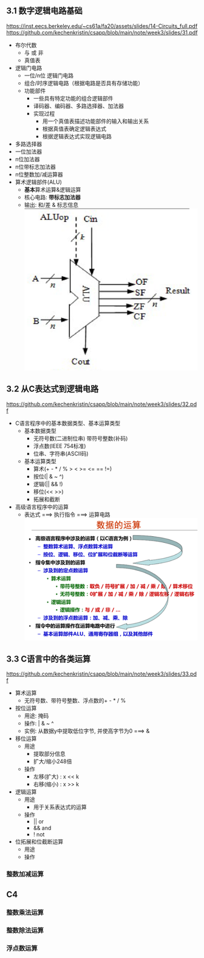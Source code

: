 ## 3.1 数字逻辑电路基础
https://inst.eecs.berkeley.edu/~cs61a/fa20/assets/slides/14-Circuits_full.pdf  
https://github.com/kechenkristin/csapp/blob/main/note/week3/slides/31.pdf  
- 布尔代数
	- 与 或 非
	- 真值表
- 逻辑门电路 
	- 一位/n位 逻辑门电路
	- 组合/时序逻辑电路（根据电路是否具有存储功能） 
	- 功能部件
		- 一些具有特定功能的组合逻辑部件
		- 译码器、编码器、多路选择器、加法器
		- 实现过程
			- 用一个真值表描述功能部件的输入和输出关系
			- 根据真值表确定逻辑表达式
			- 根据逻辑表达式实现逻辑电路
- 多路选择器
- 一位加法器
- n位加法器
- n位带标志加法器
- n位整数加/减运算器
- 算术逻辑部件(ALU)
	- **基本**算术运算&逻辑运算
	-  核心电路: **带标志加法器**
	- 输出: 和/差 & 标志信息
![avatar](https://github.com/kechenkristin/imagesGitHub/blob/main/notes/csapp/ALU.png)

## 3.2 从C表达式到逻辑电路
https://github.com/kechenkristin/csapp/blob/main/note/week3/slides/32.pdf
- C语言程序中的基本数据类型、基本运算类型
	- 基本数据类型
		- 无符号数(二进制位串) 带符号整数(补码)
		- 浮点数(IEEE 754标准)
		- 位串、字符串(ASCII码)
	- 基本运算类型
		- 算术(+ - * / % > < >= <= == !=)
		- 按位(| & ~ ^)
		- 逻辑(|| && !)
		- 移位(<< >>)
		- 拓展和截断
- 高级语言程序中的运算
	- 表达式 ===> 执行指令 ===> 运算电路
![avatar](https://github.com/kechenkristin/imagesGitHub/blob/main/notes/csapp/arthemetic.png)

## 3.3 C语言中的各类运算
https://github.com/kechenkristin/csapp/blob/main/note/week3/slides/33.pdf  
- 算术运算
	- 无符号数、带符号整数、浮点数的+ - * / %
- 按位运算
	- 用途: 掩码
	- 操作: | & ~ ^ 
	- 实例: 从数据y中提取低位字节, 并使高字节为0 ===> &
- 移位运算
	- 用途	
		- 提取部分信息
		- 扩大/缩小248倍
	- 操作
		- 左移(扩大) : x << k  
		- 右移(缩小) : x >> k
- 逻辑运算
	- 用途
		- 用于关系表达式的运算
	- 操作
		- || or   
		- && and
		- ! not
- 位拓展和位截断运算
	- 用途
	- 操作

### 整数加减运算

## C4
### 整数乘法运算
### 整数除法运算
### 浮点数运算
